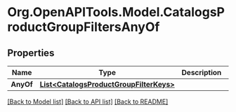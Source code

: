 # Org.OpenAPITools.Model.CatalogsProductGroupFiltersAnyOf

## Properties

Name | Type | Description | Notes
------------ | ------------- | ------------- | -------------
**AnyOf** | [**List&lt;CatalogsProductGroupFilterKeys&gt;**](CatalogsProductGroupFilterKeys.md) |  | 

[[Back to Model list]](../README.md#documentation-for-models) [[Back to API list]](../README.md#documentation-for-api-endpoints) [[Back to README]](../README.md)

